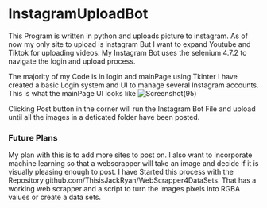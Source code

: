# InstagramUploadBot
This Program is written in python and uploads picture to instagram. As of now my only site to upload is instagram But I want to expand Youtube and Tiktok for uploading videos. My Instagram Bot uses the selenium 4.7.2 to navigate the login and upload process.

The majority of my Code is in login and mainPage using Tkinter I have created a basic Login system and UI to manage several Instagram accounts.
This is what the mainPage UI looks like
![Screenshot(95)](https://user-images.githubusercontent.com/104151631/207205743-faa2cf37-c43b-44ea-8cc9-b56bcf6afb67.png)


Clicking Post button in the corner will run the Instagram Bot File and upload until all the images in a deticated folder have been posted. 


### Future Plans
  My plan with this is to add more sites to post on. I also want to incorporate machine learning so that a webscrapper will take an image and decide if it is visually pleasing enough to post. I have Started this process with the Repository github.com/ThisisJackRyan/WebScrapper4DataSets. That has a working web scrapper and a script to turn the images pixels into RGBA values or create a data sets.

